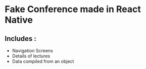 # Fake Conference made in React Native

## Includes :
* Navigation Screens
* Details of lectures
* Data compiled from an object
